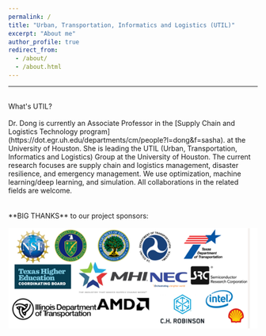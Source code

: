 ```yaml
---
permalink: /
title: "Urban, Transportation, Informatics and Logistics (UTIL)"
excerpt: "About me"
author_profile: true
redirect_from: 
  - /about/
  - /about.html
---
```


------
<br/>
What's UTIL?
<br/>
<br/>
Dr. Dong is currently an Associate Professor in the [Supply Chain and Logistics Technology program](https://dot.egr.uh.edu/departments/cm/people?l=dong&f=sasha). at the University of Houston. She is leading the UTIL (Urban, Transportation, Informatics and Logistics) Group at the University of Houston. The current research focuses are supply chain and logistics management, disaster resilience, and emergency management. We use optimization, machine learning/deep learning, and simulation. All collaborations in the related fields are welcome.



<br/>

<br/>

<br/>
**BIG THANKS** to our project sponsors:
<br/>
<br/><img src='/images/sponsors.PNG'>











